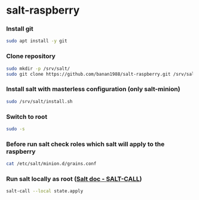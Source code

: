 # salt-raspberry

### Install git
```bash
sudo apt install -y git
```

### Clone repository
```bash
sudo mkdir -p /srv/salt/
sudo git clone https://github.com/banan1988/salt-raspberry.git /srv/salt/
```

### Install salt with masterless configuration (only salt-minion)
```bash
sudo /srv/salt/install.sh
```

### Switch to root
```bash
sudo -s
```

### Before run salt check roles which salt will apply to the raspberry
```bash
cat /etc/salt/minion.d/grains.conf
```

### Run salt locally as root (<a href="https://docs.saltstack.com/en/latest/ref/cli/salt-call.html" target="_blank">Salt doc - SALT-CALL</a>)
```bash
salt-call --local state.apply
```
